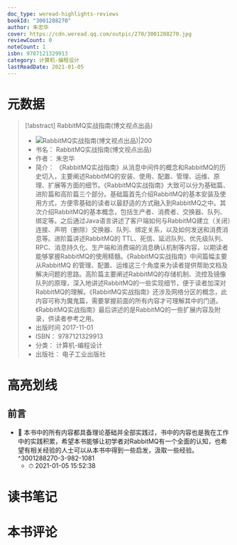 ```yaml
---
doc_type: weread-highlights-reviews
bookId: "3001288270"
author: 朱忠华
cover: https://cdn.weread.qq.com/outpic/270/3001288270.jpg
reviewCount: 0
noteCount: 1
isbn: 9787121329913
category: 计算机-编程设计
lastReadDate: 2021-01-05
---
```

# 元数据
> [!abstract] RabbitMQ实战指南(博文视点出品)
> - ![ RabbitMQ实战指南(博文视点出品)|200](https://cdn.weread.qq.com/outpic/270/3001288270.jpg)
> - 书名： RabbitMQ实战指南(博文视点出品)
> - 作者： 朱忠华
> - 简介： 《RabbitMQ实战指南》从消息中间件的概念和RabbitMQ的历史切入，主要阐述RabbitMQ的安装、使用、配置、管理、运维、原理、扩展等方面的细节。《RabbitMQ实战指南》大致可以分为基础篇、进阶篇和高阶篇三个部分。基础篇首先介绍RabbitMQ的基本安装及使用方式，方便零基础的读者以最舒适的方式融入到RabbitMQ之中。其次介绍RabbitMQ的基本概念，包括生产者、消费者、交换器、队列、绑定等。之后通过Java语言讲述了客户端如何与RabbitMQ建立（关闭）连接、声明（删除）交换器、队列、绑定关系，以及如何发送和消费消息等。进阶篇讲述RabbitMQ的 TTL、死信、延迟队列、优先级队列、RPC、消息持久化、生产端和消费端的消息确认机制等内容，以期读者能够掌握RabbitMQ的使用精髓。《RabbitMQ实战指南》中间篇幅主要从RabbitMQ 的管理、配置、运维这三个角度来为读者提供帮助文档及解决问题的思路。高阶篇主要阐述RabbitMQ的存储机制、流控及镜像队列的原理，深入地讲述RabbitMQ的一些实现细节，便于读者加深对RabbitMQ的理解。《RabbitMQ实战指南》还涉及网络分区的概念，此内容可称为魔鬼篇，需要掌握前面的所有内容才可理解其中的门道。《RabbitMQ实战指南》最后讲述的是RabbitMQ的一些扩展内容及附录，供读者参考之用。
> - 出版时间 2017-11-01
> - ISBN： 9787121329913
> - 分类： 计算机-编程设计
> - 出版社： 电子工业出版社

# 高亮划线

## 前言


- 📌 本书中的所有内容都具备理论基础并全部实践过，书中的内容也是我在工作中的实践积累，希望本书能够让初学者对RabbitMQ有一个全面的认知，也希望有相关经验的人士可以从本书中得到一些启发，汲取一些经验。 ^3001288270-3-982-1081
    - ⏱ 2021-01-05 15:52:38 
# 读书笔记

# 本书评论
